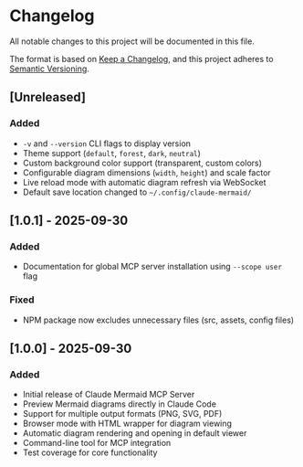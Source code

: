 # Changelog

All notable changes to this project will be documented in this file.

The format is based on [Keep a Changelog](https://keepachangelog.com/en/1.0.0/),
and this project adheres to [Semantic Versioning](https://semver.org/spec/v2.0.0.html).

## [Unreleased]

### Added

- `-v` and `--version` CLI flags to display version
- Theme support (`default`, `forest`, `dark`, `neutral`)
- Custom background color support (transparent, custom colors)
- Configurable diagram dimensions (`width`, `height`) and scale factor
- Live reload mode with automatic diagram refresh via WebSocket
- Default save location changed to `~/.config/claude-mermaid/`

## [1.0.1] - 2025-09-30

### Added

- Documentation for global MCP server installation using `--scope user` flag

### Fixed

- NPM package now excludes unnecessary files (src, assets, config files)

## [1.0.0] - 2025-09-30

### Added

- Initial release of Claude Mermaid MCP Server
- Preview Mermaid diagrams directly in Claude Code
- Support for multiple output formats (PNG, SVG, PDF)
- Browser mode with HTML wrapper for diagram viewing
- Automatic diagram rendering and opening in default viewer
- Command-line tool for MCP integration
- Test coverage for core functionality
